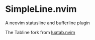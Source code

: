 # SimpleLine.nvim
A neovim statusline and bufferline plugin

The Tabline fork from [luatab.nvim](https://github.com/alvarosevilla95/luatab.nvim)

